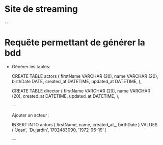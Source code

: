 # Site de streaming
--
# Requête permettant de générer la bdd
<ul>
<li>
Générer les tables: 

CREATE TABLE actors (
    firstName VARCHAR (20),
    name VARCHAR (20),
    birthDate DATE,
    created_at DATETIME,
    updated_at DATETIME,
),

CREATE TABLE director (
    firstName VARCHAR (20),
    name VARCHAR (20),
    created_at DATETIME,
    updated_at DATETIME,
),

--

Ajouter un acteur :

INSERT INTO actors (
    firstName,
    name,
    created_at_,
    birthDate
) VALUES (
    'Jean',
    'Dujardin',
    1702483090,
    '1972-06-19'
)

--


</li>
</ul>